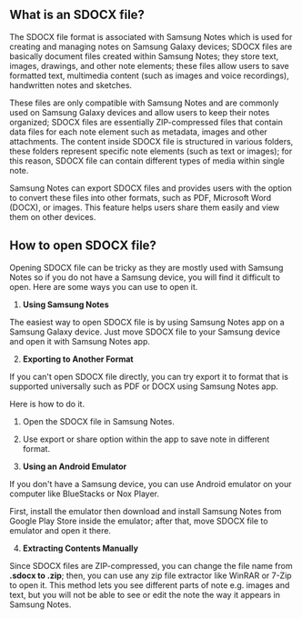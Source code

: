 ## What is an SDOCX file?

The SDOCX file format is associated with Samsung Notes which is used for creating and managing notes on Samsung Galaxy devices; SDOCX files are basically document files created within Samsung Notes; they store text, images, drawings, and other note elements; these files allow users to save formatted text, multimedia content (such as images and voice recordings), handwritten notes and sketches.

These files are only compatible with Samsung Notes and are commonly used on Samsung Galaxy devices and allow users to keep their notes organized; SDOCX files are essentially ZIP-compressed files that contain data files for each note element such as metadata, images and other attachments. The content inside SDOCX file is structured in various folders, these folders represent specific note elements (such as text or images); for this reason, SDOCX file can contain different types of media within single note.

Samsung Notes can export SDOCX files and provides users with the option to convert these files into other formats, such as PDF, Microsoft Word (DOCX), or images. This feature helps users share them easily and view them on other devices.

## How to open SDOCX file?

Opening SDOCX file can be tricky as they are mostly used with Samsung Notes so if you do not have a Samsung device, you will find it difficult to open. Here are some ways you can use to open it.

1. **Using Samsung Notes**

The easiest way to open SDOCX file is by using Samsung Notes app on a Samsung Galaxy device. Just move SDOCX file to your Samsung device and open it with Samsung Notes app.

2. **Exporting to Another Format**

If you can't open SDOCX file directly, you can try export it to format that is supported universally such as PDF or DOCX using Samsung Notes app.

Here is how to do it.

   1. Open the SDOCX file in Samsung Notes.
   2. Use export or share option within the app to save note in different format.

3. **Using an Android Emulator**

If you don't have a Samsung device, you can use Android emulator on your computer like BlueStacks or Nox Player.

First, install the emulator then download and install Samsung Notes from Google Play Store inside the emulator; after that, move SDOCX file to emulator and open it there.

4. **Extracting Contents Manually**

Since SDOCX files are ZIP-compressed, you can change the file name from **.sdocx to .zip**; then, you can use any zip file extractor like WinRAR or 7-Zip to open it. This method lets you see different parts of note e.g. images and text, but you will not be able to see or edit the note the way it appears in Samsung Notes.

